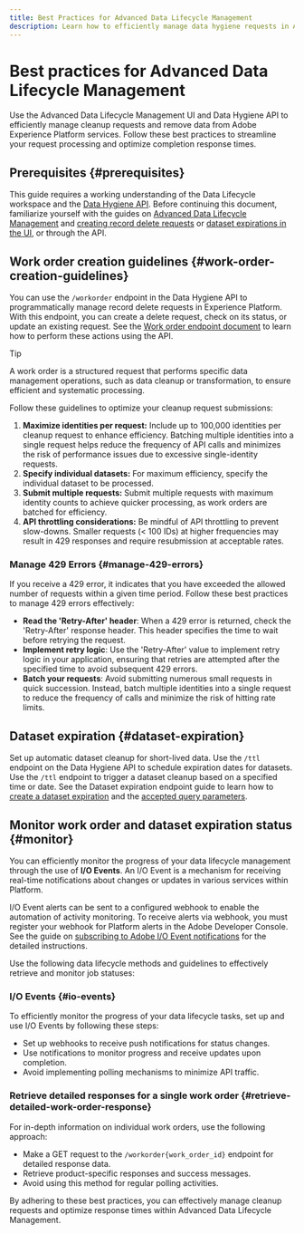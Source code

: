 ```yaml
---
title: Best Practices for Advanced Data Lifecycle Management
description: Learn how to efficiently manage data hygiene requests in Adobe Experience Platform using the Advanced Data Lifecycle Management UI and Data Hygiene API. This guide covers best practices such as maximizing identities per request, specifying individual datasets, and being mindful of API throttling to prevent slowdowns. The document includes guidelines for setting up automatic dataset cleanup, how to monitor work order statuses, and detailed response retrieval methods. Follow these practices to streamline your request processing and optimize response times.
---
```

# Best practices for Advanced Data Lifecycle Management

Use the Advanced Data Lifecycle Management UI and Data Hygiene API to efficiently manage cleanup requests and remove data from Adobe Experience Platform services. Follow these best practices to streamline your request processing and optimize completion response times.

## Prerequisites {#prerequisites}

This guide requires a working understanding of the Data Lifecycle workspace and the [Data Hygiene API](./api/overview.md). Before continuing this document, familiarize yourself with the guides on [Advanced Data Lifecycle Management](./home.md) and [creating record delete requests](./ui/record-delete.md) or [dataset expirations in the UI](./ui/dataset-expiration.md), or through the API.

## Work order creation guidelines {#work-order-creation-guidelines}

You can use the `/workorder` endpoint in the Data Hygiene API to programmatically manage record delete requests in Experience Platform. With this endpoint, you can create a delete request, check on its status, or update an existing request. See the [Work order endpoint document](./api/workorder.md) to learn how to perform these actions using the API.

>[!TIP]
>
>A work order is a structured request that performs specific data management operations, such as data cleanup or transformation, to ensure efficient and systematic processing.

Follow these guidelines to optimize your cleanup request submissions:

1. **Maximize identities per request:** Include up to 100,000 identities per cleanup request to enhance efficiency. Batching multiple identities into a single request helps reduce the frequency of API calls and minimizes the risk of performance issues due to excessive single-identity requests.
2. **Specify individual datasets:** For maximum efficiency, specify the individual dataset to be processed.
3. **Submit multiple requests:** Submit multiple requests with maximum identity counts to achieve quicker processing, as work orders are batched for efficiency.
4. **API throttling considerations:** Be mindful of API throttling to prevent slow-downs. Smaller requests (< 100 IDs) at higher frequencies may result in 429 responses and require resubmission at acceptable rates. 

### Manage 429 Errors {#manage-429-errors}

If you receive a 429 error, it indicates that you have exceeded the allowed number of requests within a given time period. Follow these best practices to manage 429 errors effectively:

- **Read the 'Retry-After' header**: When a 429 error is returned, check the 'Retry-After' response header. This header specifies the time to wait before retrying the request.
- **Implement retry logic**: Use the 'Retry-After' value to implement retry logic in your application, ensuring that retries are attempted after the specified time to avoid subsequent 429 errors.
- **Batch your requests**: Avoid submitting numerous small requests in quick succession. Instead, batch multiple identities into a single request to reduce the frequency of calls and minimize the risk of hitting rate limits.

## Dataset expiration {#dataset-expiration} 

Set up automatic dataset cleanup for short-lived data. Use the `/ttl` endpoint on the Data Hygiene API to schedule expiration dates for datasets. Use the `/ttl` endpoint to trigger a dataset cleanup based on a specified time or date. See the Dataset expiration endpoint guide to learn how to [create a dataset expiration](./api/dataset-expiration.md) and the [accepted query parameters](./api/dataset-expiration.md#query-params).

## Monitor work order and dataset expiration status {#monitor}

You can efficiently monitor the progress of your data lifecycle management through the use of **I/O Events**. An I/O Event is a mechanism for receiving real-time notifications about changes or updates in various services within Platform. 

I/O Event alerts can be sent to a configured webhook to enable the automation of activity monitoring. To receive alerts via webhook, you must register your webhook for Platform alerts in the Adobe Developer Console. See the guide on [subscribing to Adobe I/O Event notifications](../observability/alerts/subscribe.md) for the detailed instructions.

Use the following data lifecycle methods and guidelines to effectively retrieve and monitor job statuses:

### I/O Events {#io-events}

To efficiently monitor the progress of your data lifecycle tasks, set up and use I/O Events by following these steps:

- Set up webhooks to receive push notifications for status changes.
- Use notifications to monitor progress and receive updates upon completion.
- Avoid implementing polling mechanisms to minimize API traffic.

### Retrieve detailed responses for a single work order {#retrieve-detailed-work-order-response}

For in-depth information on individual work orders, use the following approach:

- Make a GET request to the `/workorder{work_order_id}` endpoint for detailed response data.
- Retrieve product-specific responses and success messages.
- Avoid using this method for regular polling activities.

By adhering to these best practices, you can effectively manage cleanup requests and optimize response times within Advanced Data Lifecycle Management.
